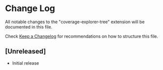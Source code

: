 # Change Log

All notable changes to the "coverage-explorer-tree" extension will be documented in this file.

Check [Keep a Changelog](http://keepachangelog.com/) for recommendations on how to structure this file.

## [Unreleased]

- Initial release